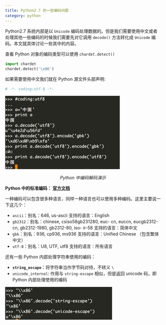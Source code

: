```yaml
---
title: Python2.7 的一些编码问题
category: python
---
```


Python2.7 系统内部是以 `Unicode` 编码处理数据的。但是我们需要使用中文或者处理其他一些编码的时候我们需要先对它调用 `decode()` 方法转化成 `Unicode` 编码。本文就具体讨论一些其中的内容。
<!--more-->

查看 Python 对象的编码类型可以使用 `chardet.detect()`

``` python
import chardet
chardet.detect('\x86')
```

如果需要使用中文我们就在 Python 源文件头部声明:

``` python
# -*- coding:utf-8 -*-
```

![](/i//2014-03-23-1.png) <center>*Python 中编码解码演示*</center>

**Python 中的标准编码： [官方文档](http://docs.python.org/2/library/codecs.html#standard-encodings)**

一种编码可以包含很多种语言，同样一种语言也可以使用多种编码。这里主要说一下这几个：

- `ascii`：别名：646, us-ascii 支持的语言：English
- `gb2312`：别名：chinese, csiso58gb231280, euc- cn, euccn, eucgb2312-cn, gb2312-1980, gb2312-80, iso- ir-58 支持的语言：简体中文
- `gbk`：别名：936, cp936, ms936 支持的语言：Unified Chinese （包含繁体中文）
- `utf-8`：别名：U8, UTF, utf8 支持的语言：所有语言

还有一些 Python 内部处理字符串使用的编码：

- **`string_escape`**：将字符串当作字节码对待，不转义 `\`
- `unicode_internal`: 作用与 `string-escape` 相似，但是返回 unicode 码，即 Python 内部处理使用的编码

 ![](/i//2014-03-23-2.png)

